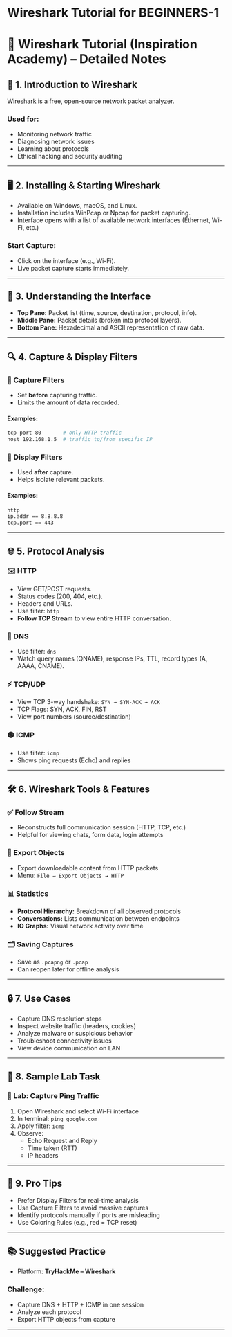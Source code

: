 # Wireshark Tutorial for BEGINNERS-1
# 🧠 Wireshark Tutorial (Inspiration Academy) – Detailed Notes

## 📌 1. Introduction to Wireshark
Wireshark is a free, open-source network packet analyzer.

### Used for:
- Monitoring network traffic
- Diagnosing network issues
- Learning about protocols
- Ethical hacking and security auditing

---

## 🖥️ 2. Installing & Starting Wireshark
- Available on Windows, macOS, and Linux.
- Installation includes WinPcap or Npcap for packet capturing.
- Interface opens with a list of available network interfaces (Ethernet, Wi-Fi, etc.)

### Start Capture:
- Click on the interface (e.g., Wi-Fi).
- Live packet capture starts immediately.

---

## 🎯 3. Understanding the Interface
- **Top Pane:** Packet list (time, source, destination, protocol, info).
- **Middle Pane:** Packet details (broken into protocol layers).
- **Bottom Pane:** Hexadecimal and ASCII representation of raw data.

---

## 🔍 4. Capture & Display Filters

### 🧱 Capture Filters
- Set **before** capturing traffic.
- Limits the amount of data recorded.

#### Examples:
```bash
tcp port 80       # only HTTP traffic
host 192.168.1.5  # traffic to/from specific IP
```

### 🔎 Display Filters
- Used **after** capture.
- Helps isolate relevant packets.

#### Examples:
```bash
http
ip.addr == 8.8.8.8
tcp.port == 443
```

---

## 🌐 5. Protocol Analysis

### ✉️ HTTP
- View GET/POST requests.
- Status codes (200, 404, etc.).
- Headers and URLs.
- Use filter: `http`
- **Follow TCP Stream** to view entire HTTP conversation.

### 📡 DNS
- Use filter: `dns`
- Watch query names (QNAME), response IPs, TTL, record types (A, AAAA, CNAME).

### ⚡ TCP/UDP
- View TCP 3-way handshake: `SYN → SYN-ACK → ACK`
- TCP Flags: SYN, ACK, FIN, RST
- View port numbers (source/destination)

### 🟢 ICMP
- Use filter: `icmp`
- Shows ping requests (Echo) and replies

---

## 🛠️ 6. Wireshark Tools & Features

### ✅ Follow Stream
- Reconstructs full communication session (HTTP, TCP, etc.)
- Helpful for viewing chats, form data, login attempts

### 📁 Export Objects
- Export downloadable content from HTTP packets
- Menu: `File → Export Objects → HTTP`

### 📊 Statistics
- **Protocol Hierarchy:** Breakdown of all observed protocols
- **Conversations:** Lists communication between endpoints
- **IO Graphs:** Visual network activity over time

### 🗂️ Saving Captures
- Save as `.pcapng` or `.pcap`
- Can reopen later for offline analysis

---

## 🔒 7. Use Cases
- Capture DNS resolution steps
- Inspect website traffic (headers, cookies)
- Analyze malware or suspicious behavior
- Troubleshoot connectivity issues
- View device communication on LAN

---

## 🧪 8. Sample Lab Task

### 🧪 Lab: Capture Ping Traffic
1. Open Wireshark and select Wi-Fi interface
2. In terminal: `ping google.com`
3. Apply filter: `icmp`
4. Observe:
   - Echo Request and Reply
   - Time taken (RTT)
   - IP headers

---

## 🧠 9. Pro Tips
- Prefer Display Filters for real-time analysis
- Use Capture Filters to avoid massive captures
- Identify protocols manually if ports are misleading
- Use Coloring Rules (e.g., red = TCP reset)

---

## 📚 Suggested Practice
- Platform: **TryHackMe – Wireshark**

### Challenge:
- Capture DNS + HTTP + ICMP in one session
- Analyze each protocol
- Export HTTP objects from capture

---
